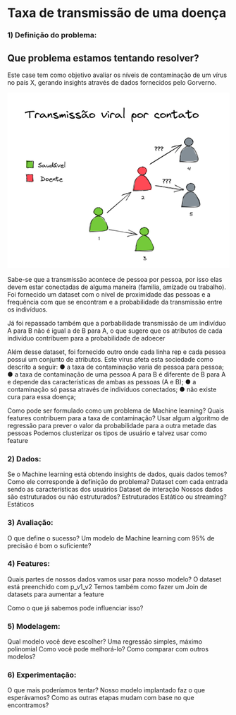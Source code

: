 # Taxa de transmissão de uma doença

### 1) Definição do problema: 

## Que problema estamos tentando resolver?  

Este case tem como objetivo avaliar os níveis de contaminação de um vírus no país X, gerando insights através de dados fornecidos pelo Gorverno.

![alt text](https://github.com/mcalmeida13/neoway-case/blob/main/2022-05-04_14-56.png?raw=true)




Sabe-se que a transmissão acontece de pessoa por pessoa, por isso elas devem estar conectadas de alguma maneira (familia, amizade ou trabalho). Foi fornecido um dataset com o nível de proximidade das pessoas e a frequência com que se encontram e a probabilidade da transmissão entre os indivíduos.

Já foi repassado também que a porbabilidade transmissão de um indivíduo A para B não é igual a de B para A, o que sugere que os atributos de cada indivíduo contribuem para a probabilidade de adoecer


Além desse dataset, foi fornecido outro onde cada linha rep e cada pessoa possui um conjunto de atributos.
Este vírus afeta esta sociedade como descrito a seguir:
● a taxa de contaminação varia de pessoa para pessoa;
● a taxa de contaminação de uma pessoa A para B é diferente de B para A e depende
das características de ambas as pessoas (A e B);
● a contaminação só passa através de indivíduos conectados;
● não existe cura para essa doença;

Como pode ser formulado como um problema de Machine learning?
Quais features contribuem para a taxa de contaminação?
Usar algum algoritmo de regressão para prever o valor da probabilidade para a outra metade das pessoas
Podemos clusterizar os tipos de usuário e talvez usar como feature

### 2) Dados:
Se o Machine learning está obtendo insights de dados, quais dados temos? Como ele corresponde à definição do problema? 
Dataset com cada entrada sendo as características dos usuários
Dataset de interação
Nossos dados são estruturados ou não estruturados? 
Estruturados
Estático ou streaming?
Estáticos

### 3) Avaliação:
O que define o sucesso? 
Um modelo de Machine learning com 95% de precisão é bom o suficiente?


### 4) Features:

Quais partes de nossos dados vamos usar para nosso modelo? 
O dataset está preenchido com p_v1_v2
Temos também como fazer um Join de datasets para aumentar a feature


Como o que já sabemos pode influenciar isso?

### 5) Modelagem:
Qual modelo você deve escolher?
Uma regressão simples, máximo polinomial
Como você pode melhorá-lo? Como comparar com outros modelos?


### 6) Experimentação:
O que mais poderíamos tentar? 
Nosso modelo implantado faz o que esperávamos? 
Como as outras etapas mudam com base no que encontramos?
